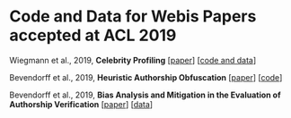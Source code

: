 # Code and Data for Webis Papers accepted at ACL 2019

Wiegmann et al., 2019, **Celebrity Profiling** [[paper](https://webis.de/publications.html?q=wiegmann_2019a)] [[code and data](./celebrity-profiling)]

Bevendorff et al., 2019, **Heuristic Authorship Obfuscation** [[paper](https://webis.de/publications.html?q=bevendorff_2019c)] [[code](https://github.com/webis-de/acl19-heuristic-authorship-obfuscation)]

Bevendorff et al., 2019, **Bias Analysis and Mitigation in the Evaluation of Authorship Verification** [[paper](https://webis.de/publications.html?q=bevendorff_2019b)] [[data](https://github.com/webis-de/NAACL-19/tree/master/corpus)]
